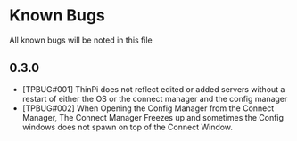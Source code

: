 # Known Bugs

All known bugs will be noted in this file

## 0.3.0

- [TPBUG#001] ThinPi does not reflect edited or added servers without a restart of either the OS or the connect manager and the config manager
- [TPBUG#002] When Opening the Config Manager from the Connect Manager, The Connect Manager Freezes up and sometimes the Config windows does not spawn on top of the Connect Window.
